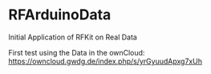 # RFArduinoData
Initial Application of RFKit on Real Data

First test using the Data in the ownCloud: https://owncloud.gwdg.de/index.php/s/yrGyuudApxg7xUh
